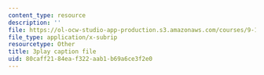 ```yaml
---
content_type: resource
description: ''
file: https://ol-ocw-studio-app-production.s3.amazonaws.com/courses/9-13-the-human-brain-spring-2019/80caff2184eaf322aab1b69a6ce3f2e0_otriwYhNtm0.srt
file_type: application/x-subrip
resourcetype: Other
title: 3play caption file
uid: 80caff21-84ea-f322-aab1-b69a6ce3f2e0
---
```

